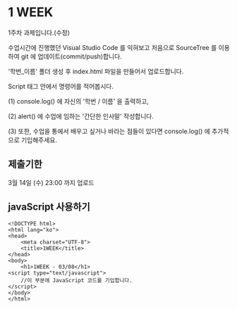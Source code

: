 # 1 WEEK

1주차 과제입니다.(수정)


수업시간에 진행했던 Visual Studio Code 를 익혀보고 처음으로 SourceTree 를 이용하여 git 에 업데이트(commit/push)합니다.

'학번_이름' 폴더 생성 후 index.html 파일을 만들어서 업로드합니다.

Script 태그 안에서 명령어를 적어봅시다.

(1) console.log() 에 자신의 '학번 / 이름' 을 출력하고,

(2) alert() 에 수업에 임하는 '간단한 인사말' 작성합니다.

(3) 또한, 수업을 통에서 배우고 싶거나 바라는 점들이 있다면 console.log() 에 추가적으로 기입해주세요.


## 제출기한

3월 14일 (수) 23:00 까지 업로드

## javaScript 사용하기

```
<!DOCTYPE html>
<html lang="ko">
<head>
    <meta charset="UTF-8">
    <title>1WEEK</title>
</head>
<body>
    <h1>1WEEK - 03/08</h1>
<script type="text/javascript">
    //이 부분에 JavaScript 코드를 기입합니다.
</script>
</body>
</html>
```